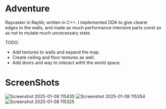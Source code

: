 # Adventure
 Raycaster in Raylib; written in C++. I implemented DDA to give clearer edges to the walls, 
 and made as much performance intensive parts const so as not to mutate much uncecessary state.

 TODO:
 * Add textures to walls and expand the map.
 * Create ceiling and floor textures as well.
 * Add doors and way to interact witht the world space.

# ScreenShots
![Screenshot 2025-01-08 115435](https://github.com/user-attachments/assets/4131ef94-4bba-4b3c-b9d2-99e3e33c0d0a)
![Screenshot 2025-01-08 115354](https://github.com/user-attachments/assets/5fa2089a-c074-492b-92ff-cbc4760aaf0f)
![Screenshot 2025-01-08 115325](https://github.com/user-attachments/assets/e13e9ea3-5d79-40c0-8f5b-a23830ce271a)

